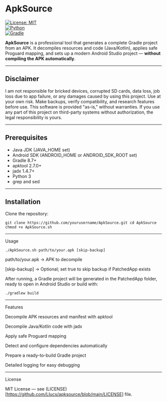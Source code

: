 # ApkSource

[![License: MIT](https://img.shields.io/badge/License-MIT-blue.svg)](LICENSE)  
[![Python](https://img.shields.io/badge/Python-3.x-blue.svg)](https://www.python.org/)  
[![Gradle](https://img.shields.io/badge/Gradle-8.7-green.svg)](https://gradle.org/)  

**ApkSource** is a professional tool that generates a complete Gradle project from an APK. It decompiles resources and code (Java/Kotlin), applies safe Proguard mapping, and sets up a modern Android Studio project — **without compiling the APK automatically**.  

---

## Disclaimer

I am not responsible for bricked devices, corrupted SD cards, data loss, job loss due to app failure, or any damages caused by using this project. Use at your own risk. Make backups, verify compatibility, and research features before use. This software is provided "as-is," without warranties. If you use any part of this project on third-party systems without authorization, the legal responsibility is yours.  

---

## Prerequisites

- Java JDK (JAVA_HOME set)  
- Android SDK (ANDROID_HOME or ANDROID_SDK_ROOT set)  
- Gradle 8.7+  
- apktool 2.7.0+  
- jadx 1.4.7+  
- Python 3  
- grep and sed  

---

## Installation

Clone the repository:  

`git clone https://github.com/yourusername/ApkSource.git
cd ApkSource
chmod +x ApkSource.sh`


---

Usage

`./ApkSource.sh path/to/your.apk [skip-backup]`

path/to/your.apk → APK to decompile

[skip-backup] → Optional; set true to skip backup if PatchedApp exists


After running, a Gradle project will be generated in the PatchedApp folder, ready to open in Android Studio or build with:

`./gradlew build`


---

Features

Decompile APK resources and manifest with apktool

Decompile Java/Kotlin code with jadx

Apply safe Proguard mapping

Detect and configure dependencies automatically

Prepare a ready-to-build Gradle project

Detailed logging for easy debugging



---

License

MIT License — see (LICENSE)[https://github.com/Llucs/apksource/blob/main/LICENSE] file.